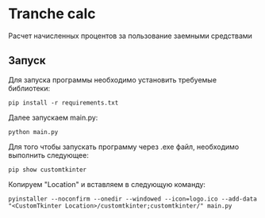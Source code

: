 # Tranche calc

Расчет начисленных процентов за пользование заемными средствами

## Запуск

Для запуска программы необходимо установить требуемые библиотеки:

```
pip install -r requirements.txt
```

Далее запускаем main.py:

```
python main.py
```

Для того чтобы запускать программу через .exe файл, необходимо выполнить следующее:

```
pip show customtkinter
```

Копируем "Location" и вставляем в следующую команду:

```
pyinstaller --noconfirm --onedir --windowed --icon=logo.ico --add-data "<CustomTkinter Location>/customtkinter;customtkinter/" main.py
```
